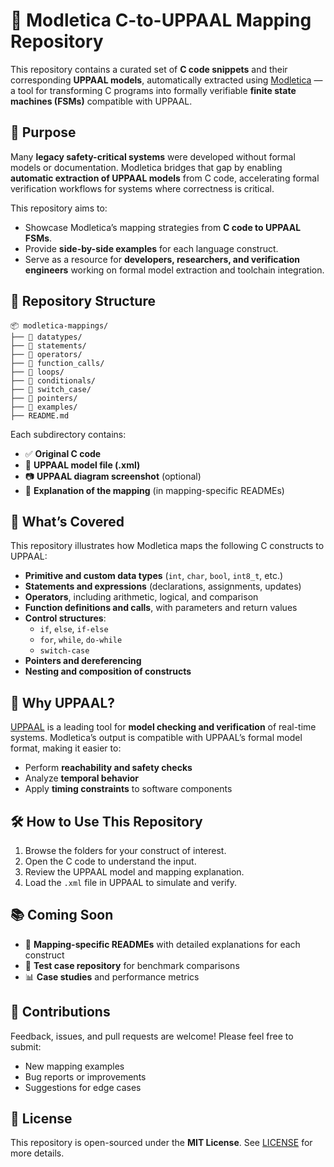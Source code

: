 # 🧠 Modletica C-to-UPPAAL Mapping Repository

This repository contains a curated set of **C code snippets** and their corresponding **UPPAAL models**, automatically extracted using [Modletica](https://github.com/your-modletica-link) — a tool for transforming C programs into formally verifiable **finite state machines (FSMs)** compatible with UPPAAL.

## 🚀 Purpose

Many **legacy safety-critical systems** were developed without formal models or documentation. Modletica bridges that gap by enabling **automatic extraction of UPPAAL models** from C code, accelerating formal verification workflows for systems where correctness is critical.

This repository aims to:

- Showcase Modletica’s mapping strategies from **C code to UPPAAL FSMs**.
- Provide **side-by-side examples** for each language construct.
- Serve as a resource for **developers, researchers, and verification engineers** working on formal model extraction and toolchain integration.

## 📁 Repository Structure

```
📦 modletica-mappings/
├── 📁 datatypes/
├── 📁 statements/
├── 📁 operators/
├── 📁 function_calls/
├── 📁 loops/
├── 📁 conditionals/
├── 📁 switch_case/
├── 📁 pointers/
├── 📁 examples/
├── README.md
```

Each subdirectory contains:
- ✅ **Original C code**
- 🔁 **UPPAAL model file (.xml)**
- 📷 **UPPAAL diagram screenshot** (optional)
- 📄 **Explanation of the mapping** (in mapping-specific READMEs)

## 📌 What’s Covered

This repository illustrates how Modletica maps the following C constructs to UPPAAL:

- **Primitive and custom data types** (`int`, `char`, `bool`, `int8_t`, etc.)
- **Statements and expressions** (declarations, assignments, updates)
- **Operators**, including arithmetic, logical, and comparison
- **Function definitions and calls**, with parameters and return values
- **Control structures**:
  - `if`, `else`, `if-else`
  - `for`, `while`, `do-while`
  - `switch-case`
- **Pointers and dereferencing**
- **Nesting and composition of constructs**

## 🧩 Why UPPAAL?

[UPPAAL](https://uppaal.org/) is a leading tool for **model checking and verification** of real-time systems. Modletica’s output is compatible with UPPAAL’s formal model format, making it easier to:

- Perform **reachability and safety checks**
- Analyze **temporal behavior**
- Apply **timing constraints** to software components

## 🛠 How to Use This Repository

1. Browse the folders for your construct of interest.
2. Open the C code to understand the input.
3. Review the UPPAAL model and mapping explanation.
4. Load the `.xml`  file in UPPAAL to simulate and verify.

## 📚 Coming Soon

- 📘 **Mapping-specific READMEs** with detailed explanations for each construct
- 🧪 **Test case repository** for benchmark comparisons
- 📊 **Case studies** and performance metrics

## 🤝 Contributions

Feedback, issues, and pull requests are welcome! Please feel free to submit:
- New mapping examples
- Bug reports or improvements
- Suggestions for edge cases

## 📄 License

This repository is open-sourced under the **MIT License**. See [LICENSE](./LICENSE) for more details.